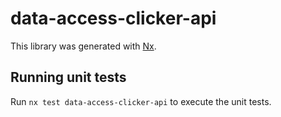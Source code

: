 # data-access-clicker-api

This library was generated with [Nx](https://nx.dev).

## Running unit tests

Run `nx test data-access-clicker-api` to execute the unit tests.

